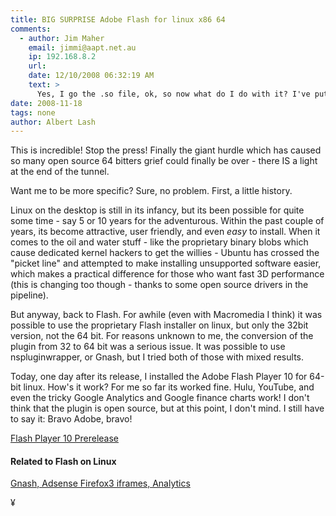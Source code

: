 ```yaml
---
title: BIG SURPRISE Adobe Flash for linux x86 64
comments:
  - author: Jim Maher
    email: jimmi@aapt.net.au
    ip: 192.168.8.2
    url:
    date: 12/10/2008 06:32:19 AM
    text: >
      Yes, I go the .so file, ok, so now what do I do with it? I've put it in quite a few directories, and it does nothing.<br/><br/>Jim
date: 2008-11-18
tags: none
author: Albert Lash
---
```

This is incredible! Stop the press! Finally the giant hurdle which has caused so many open source 64 bitters grief could finally be over - there IS a light at the end of the tunnel.

Want me to be more specific? Sure, no problem. First, a little history.

Linux on the desktop is still in its infancy, but its been possible for quite some time - say 5 or 10 years for the adventurous. Within the past couple of years, its become attractive, user friendly, and even <em>easy</em> to install. When it comes to the oil and water stuff - like the proprietary binary blobs which cause dedicated kernel hackers to get the willies - Ubuntu has crossed the "picket line" and attempted to make installing unsupported software easier, which makes a practical difference for those who want fast 3D performance (this is changing too though - thanks to some open source drivers in the pipeline).

But anyway, back to Flash. For awhile (even with Macromedia I think) it was possible to use the proprietary Flash installer on linux, but only the 32bit version, not the 64 bit. For reasons unknown to me, the conversion of the plugin from 32 to 64 bit was a serious issue. It was possible to use nspluginwrapper, or Gnash, but I tried both of those with mixed results.

Today, one day after its release, I installed the Adobe Flash Player 10 for 64-bit linux. How's it work? For me so far its worked fine. Hulu, YouTube, and even the tricky Google Analytics and Google finance charts work! I don't think that the plugin is open source, but at this point, I don't mind. I still have to say it: Bravo Adobe, bravo!

<a href="http://labs.adobe.com/downloads/flashplayer10.html">Flash Player 10 Prerelease</a>
<h4>Related to Flash on Linux</h4>

<a href="http://www.docunext.com/blog/2008/05/13/gnash-adsense-iframes-and-analytics/">Gnash, Adsense Firefox3 iframes, Analytics</a>

¥

